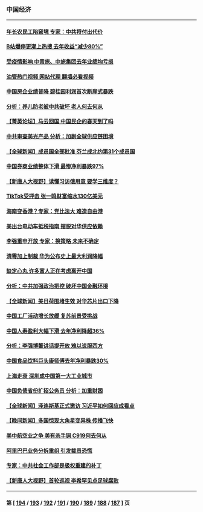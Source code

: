 ### 中国经济
---
#### [年长农民工陷窘境 专家：中共将付出代价](../../pages/ncid283/n13964000.md?04031645) 
#### [B站爆停更潮上热搜 去年收益“减少80%”](../../pages/ncid283/n13963757.md?04031645) 
#### [受疫情影响 中青旅、中旅集团去年业绩均亏损](../../pages/ncid283/n13963436.md?04031645) 
#### [油管热门视频 网站代理 翻墙必看视频](http://138.2.39.72:81/youtube.html?epic-marker?04031645)
#### [中国房企业绩普降 碧桂园利润首次断崖式暴跌](../../pages/ncid283/n13963401.md?04031645) 
#### [分析：养儿防老被中共破坏 老人何去何从](../../pages/ncid283/n13962933.md?04031645) 
#### [【菁英论坛】马云回国 中国民企的春天到了吗](../../pages/ncid283/n13963374.md?04031645) 
#### [中共审查美光产品 分析：加剧全球供应链困境](../../pages/ncid283/n13963146.md?04031645) 
#### [【全球新闻】成员国全部批准 芬兰成北约第31个成员国](../../pages/ncid283/n13963059.md?04031645) 
#### [中国券商业绩整体下滑 最惨净利暴跌97%](../../pages/ncid283/n13962821.md?04031645) 
#### [【新唐人大视野】读懂习访俄用意 要学三维度？](../../pages/ncid283/n13962789.md?04031645) 
#### [TikTok受抨击 张一鸣财富缩水130亿美元](../../pages/ncid283/n13962772.md?04031645) 
#### [海南变香港？专家：党比法大 难造自由港](../../pages/ncid283/n13962292.md?04031645) 
#### [美出台电动车抵税指南 摆脱对华供应依赖](../../pages/ncid283/n13962673.md?04031645) 
#### [李强重申开放 专家：换策略 未来不确定](../../pages/ncid283/n13961868.md?04031645) 
#### [清零加上制裁 华为公布史上最大利润降幅](../../pages/ncid283/n13962567.md?04031645) 
#### [缺定心丸 许多富人正在考虑离开中国](../../pages/ncid283/n13962259.md?04031645) 
#### [分析：中共加强政治把控 破坏中国金融环境](../../pages/ncid283/n13962430.md?04031645) 
#### [【全球新闻】美日荷围堵生效 对华芯片出口下降](../../pages/ncid283/n13962443.md?04031645) 
#### [中国工厂活动增长放缓 复苏前景受挑战](../../pages/ncid283/n13962376.md?04031645) 
#### [中国人寿盈利大幅下滑 去年净利降超36%](../../pages/ncid283/n13962055.md?04031645) 
#### [分析：李强博鳌讲话提开放 难以说服西方](../../pages/ncid283/n13961994.md?04031645) 
#### [中国食品饮料巨头康师傅去年净利暴跌30%](../../pages/ncid283/n13962025.md?04031645) 
#### [上海走衰 深圳成中国第一大工业城市](../../pages/ncid283/n13961717.md?04031645) 
#### [中国负债省份扩招公务员 分析：加重财困](../../pages/ncid283/n13961670.md?04031645) 
#### [【全球新闻】泽连斯基正式邀访 习近平如何回应成看点](../../pages/ncid283/n13961576.md?04031645) 
#### [【晚间新闻】多国惊现大角星变异株 传播飞快](../../pages/ncid283/n13961578.md?04031645) 
#### [美中航空业之争 美有杀手锏 C919何去何从](../../pages/ncid283/n13960616.md?04031645) 
#### [阿里巴巴业务分拆重组 引发裁员恐慌](../../pages/ncid283/n13961259.md?04031645) 
#### [专家：中共社会工作部是极权重建的补丁](../../pages/ncid283/n13961384.md?04031645) 
#### [【新唐人大视野】首轮巡视 李希罕见点足球腐败](../../pages/ncid283/n13961320.md?04031645) 

---
#### 第 [ [194](./194.md?04031645) / [193](./193.md?04031645) / [192](./192.md?04031645) / [191](./191.md?04031645) / [190](./190.md?04031645) / [189](./189.md?04031645) / [188](./188.md?04031645) / [187](./187.md?04031645) ] 页
